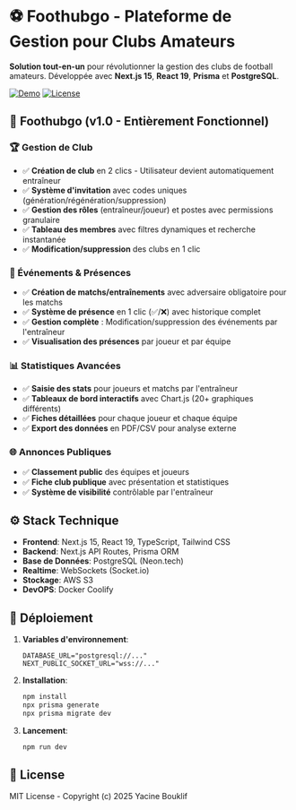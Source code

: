 # ⚽ Foothubgo - Plateforme de Gestion pour Clubs Amateurs

**Solution tout-en-un** pour révolutionner la gestion des clubs de football amateurs. Développée avec **Next.js 15**, **React 19**, **Prisma** et **PostgreSQL**.

[![Demo](https://img.shields.io/badge/LIVE_DEMO-footygogo.com-brightgreen)](https://footygogo.com)
[![License](https://img.shields.io/badge/License-MIT-blue)](LICENSE)


## 🚀 Foothubgo (v1.0 - Entièrement Fonctionnel)

### 🏆 Gestion de Club
- ✅ **Création de club** en 2 clics - Utilisateur devient automatiquement entraîneur
- ✅ **Système d'invitation** avec codes uniques (génération/régénération/suppression)
- ✅ **Gestion des rôles** (entraîneur/joueur) et postes avec permissions granulaire
- ✅ **Tableau des membres** avec filtres dynamiques et recherche instantanée
- ✅ **Modification/suppression** des clubs en 1 clic

### 📅 Événements & Présences
- ✅ **Création de matchs/entraînements** avec adversaire obligatoire pour les matchs
- ✅ **Système de présence** en 1 clic (✅/❌) avec historique complet
- ✅ **Gestion complète** : Modification/suppression des événements par l'entraîneur
- ✅ **Visualisation des présences** par joueur et par équipe

### 📊 Statistiques Avancées
- ✅ **Saisie des stats** pour joueurs et matchs par l'entraîneur
- ✅ **Tableaux de bord interactifs** avec Chart.js (20+ graphiques différents)
- ✅ **Fiches détaillées** pour chaque joueur et chaque équipe
- ✅ **Export des données** en PDF/CSV pour analyse externe

### 🌐 Annonces Publiques
- ✅ **Classement public** des équipes et joueurs
- ✅ **Fiche club publique** avec présentation et statistiques
- ✅ **Système de visibilité** contrôlable par l'entraîneur

## ⚙️ Stack Technique
- **Frontend**: Next.js 15, React 19, TypeScript, Tailwind CSS
- **Backend**: Next.js API Routes, Prisma ORM
- **Base de Données**: PostgreSQL (Neon.tech)
- **Realtime**: WebSockets (Socket.io)
- **Stockage**: AWS S3
- **DevOPS**: Docker Coolify





## 🚀 Déploiement
1. **Variables d'environnement**:
   ```env
   DATABASE_URL="postgresql://..."
   NEXT_PUBLIC_SOCKET_URL="wss://..."
   ```
2. **Installation**:
   ```bash
   npm install
   npx prisma generate
   npx prisma migrate dev
   ```
3. **Lancement**:
   ```bash
   npm run dev
   ```

## 📄 License
MIT License - Copyright (c) 2025 Yacine Bouklif 